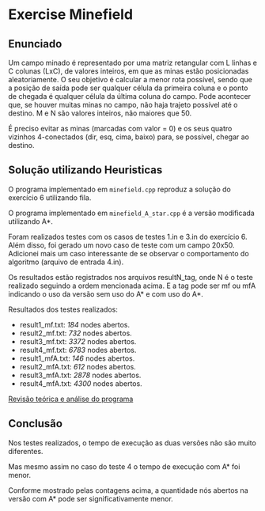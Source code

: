 # Exercise Minefield

## Enunciado

Um campo minado é representado por uma matriz retangular com L linhas e C colunas
(LxC), de valores inteiros, em que as minas estão posicionadas aleatoriamente. O seu
objetivo é calcular a menor rota possível, sendo que a posição de saída pode ser qualquer
célula da primeira coluna e o ponto de chegada é qualquer célula da última coluna do
campo. Pode acontecer que, se houver muitas minas no campo, não haja trajeto possível
até o destino. M e N são valores inteiros, não maiores que 50.

É preciso evitar as minas (marcadas com valor = 0) e os seus quatro vizinhos 4-conectados
(dir, esq, cima, baixo) para, se possível, chegar ao destino.

## Solução utilizando Heuristicas

O programa implementado em `minefield.cpp` reproduz a solução do exercício 6 utilizando fila.

O programa implementado em `minefield_A_star.cpp` é a versão modificada utilizando A*.

Foram realizados testes com os casos de testes 1.in e 3.in do exercício 6. Além disso, foi gerado um novo caso de teste com um campo 20x50. Adicionei mais um caso interessante de se observar o comportamento do algoritmo (arquivo de entrada 4.in).

Os resultados estão registrados nos arquivos resultN_tag, onde N é o teste realizado seguindo a ordem mencionada acima. E a tag pode ser mf ou mfA indicando o uso da versão sem uso do A* e com uso do A*.

Resultados dos testes realizados:

- result1_mf.txt: *184* nodes abertos.
- result2_mf.txt: *732* nodes abertos.
- result3_mf.txt: *3372* nodes abertos.
- result4_mf.txt: *6783* nodes abertos.
- result1_mfA.txt: *146* nodes abertos.
- result2_mfA.txt: *612* nodes abertos.
- result3_mfA.txt: *2878* nodes abertos.
- result4_mfA.txt: *4300* nodes abertos.

[Revisão teórica e análise do programa](AStar_Minefield_Analysis.md)

## Conclusão

Nos testes realizados, o tempo de execução as duas versões não são muito diferentes.

Mas mesmo assim no caso do teste 4 o tempo de execução com A* foi menor.

Conforme mostrado pelas contagens acima, a quantidade nós abertos na versão com A* pode ser significativamente menor.
